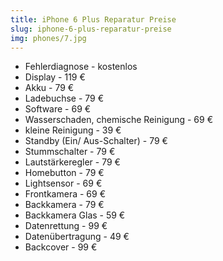 ```yaml
---
title: iPhone 6 Plus Reparatur Preise
slug: iphone-6-plus-reparatur-preise
img: phones/7.jpg
---
```


- Fehlerdiagnose - kostenlos
- Display - 119 €
- Akku - 79 €
- Ladebuchse - 79 €
- Software - 69 €
- Wasserschaden, chemische Reinigung - 69 €
- kleine Reinigung - 39 €
- Standby (Ein/ Aus-Schalter) - 79 €
- Stummschalter - 79 €
- Lautstärkeregler - 79 €
- Homebutton - 79 €
- Lightsensor - 69 €
- Frontkamera - 69 €
- Backkamera - 79 €
- Backkamera Glas - 59 €
- Datenrettung - 99 €
- Datenübertragung - 49 €
- Backcover - 99 €
